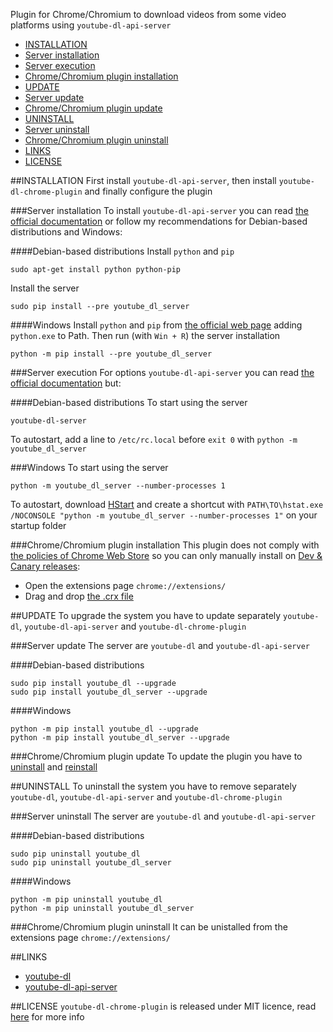 Plugin for Chrome/Chromium to download videos from some video platforms using `youtube-dl-api-server`

* [INSTALLATION](#installation)
 * [Server installation](#server-installation)
 * [Server execution](#server-execution)
 * [Chrome/Chromium plugin installation](#chromechromium-plugin-installation)
* [UPDATE](#update)
 * [Server update](#server-update)
 * [Chrome/Chromium plugin update](#chromechromium-plugin-update)
* [UNINSTALL](#uninstall)
 * [Server uninstall](#server-uninstall)
 * [Chrome/Chromium plugin uninstall](#chromechromium-plugin-uninstall)
* [LINKS](#links)
* [LICENSE](#license)

##INSTALLATION
First install `youtube-dl-api-server`, then install `youtube-dl-chrome-plugin` and finally configure the plugin

###Server installation
To install `youtube-dl-api-server` you can read [the official documentation](https://youtube-dl-api-server.readthedocs.io/en/latest/install.html) or follow my recommendations for Debian-based distributions and Windows:

####Debian-based distributions
Install `python` and `pip`

    sudo apt-get install python python-pip

Install the server

    sudo pip install --pre youtube_dl_server

####Windows
Install `python` and `pip` from [the official web page](https://www.python.org/downloads/) adding `python.exe` to Path. Then run (with `Win + R`) the server installation

    python -m pip install --pre youtube_dl_server

###Server execution
For options `youtube-dl-api-server` you can read [the official documentation](https://youtube-dl-api-server.readthedocs.io/en/latest/server-manual.html) but:

####Debian-based distributions
To start using the server

    youtube-dl-server

To autostart, add a line to `/etc/rc.local` before `exit 0` with `python -m youtube_dl_server`

###Windows
To start using the server

    python -m youtube_dl_server --number-processes 1

To autostart, download [HStart](http://www.ntwind.com/software/hstart.html) and create a shortcut with `PATH\TO\hstat.exe /NOCONSOLE "python -m youtube_dl_server --number-processes 1"` on your startup folder

###Chrome/Chromium plugin installation
This plugin does not comply with [the policies of Chrome Web Store](https://developer.chrome.com/webstore/program_policies) so you can only manually install on [Dev & Canary releases](https://productforums.google.com/forum/?utm_campaign=2811969_hl_en_b_s1&utm_source=0&utm_medium=1#!category-topic/chrome/discuss-chrome/windows8/33-Beta/d35tIyH8dVM%5B1-25%5D):
- Open the extensions page `chrome://extensions/`
- Drag and drop [the .crx file](https://github.com/r4mos/youtube-dl-chrome-plugin/raw/master/bin/chrome-plugin.crx)

##UPDATE
To upgrade the system you have to update separately `youtube-dl`, `youtube-dl-api-server` and `youtube-dl-chrome-plugin`

###Server update
The server are `youtube-dl` and `youtube-dl-api-server`

####Debian-based distributions

    sudo pip install youtube_dl --upgrade
    sudo pip install youtube_dl_server --upgrade

####Windows

    python -m pip install youtube_dl --upgrade
    python -m pip install youtube_dl_server --upgrade

###Chrome/Chromium plugin update
To update the plugin you have to [uninstall](#chromechromium-plugin-uninstall) and [reinstall](#chromechromium-plugin-installation)

##UNINSTALL
To uninstall the system you have to remove separately `youtube-dl`, `youtube-dl-api-server` and `youtube-dl-chrome-plugin`

###Server uninstall
The server are `youtube-dl` and `youtube-dl-api-server`

####Debian-based distributions

    sudo pip uninstall youtube_dl
    sudo pip uninstall youtube_dl_server

####Windows

    python -m pip uninstall youtube_dl
    python -m pip uninstall youtube_dl_server

###Chrome/Chromium plugin uninstall
It can be unistalled from the extensions page `chrome://extensions/`

##LINKS
- [youtube-dl](https://github.com/rg3/youtube-dl)
- [youtube-dl-api-server](https://github.com/jaimeMF/youtube-dl-api-server)

##LICENSE
`youtube-dl-chrome-plugin` is released under MIT licence, read [here](https://github.com/r4mos/youtube-dl-chrome-plugin/blob/master/LICENSE) for more info
